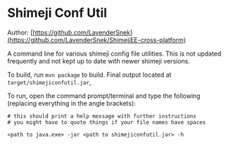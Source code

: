 Shimeji Conf Util
=================

Author: [https://github.com/LavenderSnek](https://github.com/LavenderSnek/ShimejiEE-cross-platform)

A command line for various shimeji config file utilities. 
This is not updated frequently and not kept up to date with newer shimeji versions.

To build, run `mvn package` to build. Final output located at `target/shimejiconfutil.jar`,

To run, open the command prompt/terminal and type the following 
(replacing everything in the angle brackets):

```shell
# this should print a help message with further instructions
# you might have to quote things if your file names have spaces

<path to java.exe> -jar <path to shimejiconfutil.jar> -h
```
